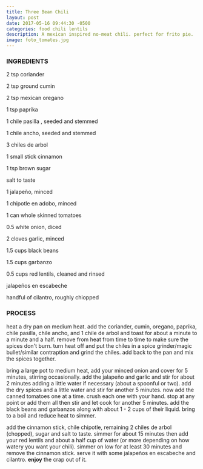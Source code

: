 ```yaml
---
title: Three Bean Chili
layout: post
date: 2017-05-16 09:44:30 -0500
categories: food chili lentils
description: A mexican inspired no-meat chili. perfect for frito pie.
image: foto_tomates.jpg
---
```

### INGREDIENTS

2 tsp coriander

2 tsp ground cumin

2 tsp mexican oregano

1 tsp paprika

1 chile pasilla , seeded and stemmed

1 chile ancho, seeded and stemmed

3 chiles de arbol

1 small stick cinnamon

1 tsp brown sugar

salt to taste

1 jalapeño, minced

1 chipotle en adobo, minced

1 can whole skinned tomatoes

0\.5 white onion, diced

2 cloves garlic, minced

1\.5 cups black beans

1\.5 cups garbanzo

0\.5 cups red lentils, cleaned and rinsed

jalapeños en escabeche

handful of cilantro, roughly chiopped

### PROCESS

heat a dry pan on medium heat. add the coriander, cumin, oregano, paprika, chile pasilla, chile ancho, and 1 chile de arbol and toast for about a minute to a minute and a half. remove from heat from time to time to make sure the spices don't burn. turn heat off and put the chiles in a spice grinder/magic bullet/similar contraption and grind the chiles. add back to the pan and mix the spices together.

bring a large pot to medium heat, add your minced onion and cover for 5 minutes, stirring occasionally. add the jalapeño and garlic and stir for about 2 minutes adding a little water if necessary (about a spoonful or two). add the dry spices and a little water and stir for another 5 minutes. now add the canned tomatoes one at a time. crush each one with your hand. stop at any point or add them all then stir and let cook for another 5 minutes. add the black beans and garbanzos along with about 1 - 2 cups of their liquid. bring to a boil and reduce heat to simmer.

add the cinnamon stick, chile chipotle, remaining 2 chiles de arbol (chopped), sugar and salt to taste. simmer for about 15 minutes then add your red lentils and about a half cup of water (or more depending on how watery you want your chili). simmer on low for at least 30 minutes and remove the cinnamon stick. serve it with some jalapeños en escabeche and cilantro. **enjoy** the crap out of it.